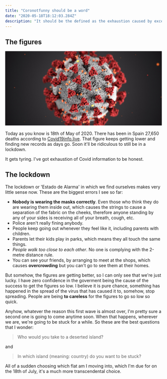 ```yaml
---
title: "Coronotfunny should be a word"
date: "2020-05-18T18:12:03.284Z"
description: "It should be the defined as the exhaustion caused by excess of Covid info"
---
```


## The figures


![Hello, I am the coronavirus](./covid.jpg)

Today as you know is 18th of May of 2020. There has been in Spain 27,650 deaths according to [Covid19info.live](https://covid19info.live/spain). That figure keeps getting lower and finding new records as days go. Soon it'll be ridiculous to still be in a lockdown.

It gets tyring. I've got exhaustion of Covid information to be honest. 


## The lockdown

The lockdown or 'Estado de Alarma' in which we find ourselves makes very little sense now. These are the biggest errors I see so far:
* **Nobody is wearing the masks correctly**. Even those who think they do are wearing them inside out, which causes the strings to cause a separation of the fabric on the cheeks, therefore anyone standing by any of your sides is receiving all of your breath, cough, etc. 
* Police aren't really fining anybody. 
* People keep going out whenever they feel like it, including parents with children. 
* Parents let their kids play in parks, which means they all touch the same things. 
* *People walk too close to each other*. No one is complying with the 2-metre distance rule. 
* You can see your friends, by arranging to meet at the shops, which causes **overcrowding** but you can't go to see them at their homes. 

But somehow, the figures are getting better, so I can only see that we're just lucky. I have zero confidence in the goverment being the cause of the success to get the figures so low. I believe it is pure chance, something has happened in the spread of the virus that has caused it to, somehow, stop spreading. People are being **to careless** for the figures to go so low so quick. 

Anyhow, whatever the reason this first wave is almost over, I'm pretty sure a second one is going to come anytime soon. When that happens, wherever we are, we're going to be stuck for a while. So these are the best questions that I wonder:

> Who would you take to a deserted island?

and

> In which island (meaning: country) do you want to be stuck?

All of a sudden choosing which flat am I moving into, which I'm due for on the 18th of July, it's a much more transcendental choice. 
